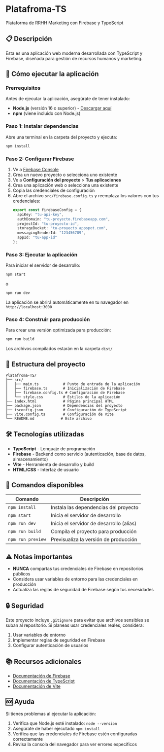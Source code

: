 # Platafroma-TS
Plataforma de RRHH Marketing con Firebase y TypeScript

## 📋 Descripción
Esta es una aplicación web moderna desarrollada con TypeScript y Firebase, diseñada para gestión de recursos humanos y marketing.

## 🚀 Cómo ejecutar la aplicación

### Prerrequisitos
Antes de ejecutar la aplicación, asegúrate de tener instalado:
- **Node.js** (versión 16 o superior) - [Descargar aquí](https://nodejs.org/)
- **npm** (viene incluido con Node.js)

### Paso 1: Instalar dependencias
Abre una terminal en la carpeta del proyecto y ejecuta:
```bash
npm install
```

### Paso 2: Configurar Firebase
1. Ve a [Firebase Console](https://console.firebase.google.com/)
2. Crea un nuevo proyecto o selecciona uno existente
3. Ve a **Configuración del proyecto** > **Tus aplicaciones**
4. Crea una aplicación web o selecciona una existente
5. Copia las credenciales de configuración
6. Abre el archivo `src/firebase.config.ts` y reemplaza los valores con tus credenciales:
   ```typescript
   export const firebaseConfig = {
     apiKey: "tu-api-key",
     authDomain: "tu-proyecto.firebaseapp.com",
     projectId: "tu-proyecto-id",
     storageBucket: "tu-proyecto.appspot.com",
     messagingSenderId: "123456789",
     appId: "tu-app-id"
   };
   ```

### Paso 3: Ejecutar la aplicación
Para iniciar el servidor de desarrollo:
```bash
npm start
```
o
```bash
npm run dev
```

La aplicación se abrirá automáticamente en tu navegador en `http://localhost:3000`

### Paso 4: Construir para producción
Para crear una versión optimizada para producción:
```bash
npm run build
```

Los archivos compilados estarán en la carpeta `dist/`

## 📁 Estructura del proyecto
```
Platafroma-TS/
├── src/
│   ├── main.ts           # Punto de entrada de la aplicación
│   ├── firebase.ts       # Inicialización de Firebase
│   ├── firebase.config.ts # Configuración de Firebase
│   └── style.css         # Estilos de la aplicación
├── index.html            # Página principal HTML
├── package.json          # Dependencias del proyecto
├── tsconfig.json         # Configuración de TypeScript
├── vite.config.ts        # Configuración de Vite
└── README.md            # Este archivo

```

## 🛠️ Tecnologías utilizadas
- **TypeScript** - Lenguaje de programación
- **Firebase** - Backend como servicio (autenticación, base de datos, almacenamiento)
- **Vite** - Herramienta de desarrollo y build
- **HTML/CSS** - Interfaz de usuario

## 📝 Comandos disponibles

| Comando | Descripción |
|---------|-------------|
| `npm install` | Instala las dependencias del proyecto |
| `npm start` | Inicia el servidor de desarrollo |
| `npm run dev` | Inicia el servidor de desarrollo (alias) |
| `npm run build` | Compila el proyecto para producción |
| `npm run preview` | Previsualiza la versión de producción |

## ⚠️ Notas importantes
- **NUNCA** compartas tus credenciales de Firebase en repositorios públicos
- Considera usar variables de entorno para las credenciales en producción
- Actualiza las reglas de seguridad de Firebase según tus necesidades

## 🔒 Seguridad
Este proyecto incluye `.gitignore` para evitar que archivos sensibles se suban al repositorio. Si planeas usar credenciales reales, considera:
1. Usar variables de entorno
2. Implementar reglas de seguridad en Firebase
3. Configurar autenticación de usuarios

## 📚 Recursos adicionales
- [Documentación de Firebase](https://firebase.google.com/docs)
- [Documentación de TypeScript](https://www.typescriptlang.org/docs/)
- [Documentación de Vite](https://vitejs.dev/)

## 🆘 Ayuda
Si tienes problemas al ejecutar la aplicación:
1. Verifica que Node.js esté instalado: `node --version`
2. Asegúrate de haber ejecutado `npm install`
3. Verifica que las credenciales de Firebase estén configuradas correctamente
4. Revisa la consola del navegador para ver errores específicos
